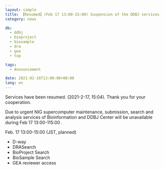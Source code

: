 ```yaml
---
layout: simple
title: 【Resumed】(Feb 17 13:00-15:00) Suspension of the DDBJ services due to urgent NIG supercomputer maintenance
category: news

db:
  - ddbj
  - bioproject
  - biosample
  - dra
  - gea
  - top

tags:
  - Announcement

date: 2021-02-16T13:00:00+00:00
lang: en
---
```


<p class="red">Services have been resumed. (2021-2-17, 15:04). Thank you for your cooperation.</p>
Due to urgent NIG supercomputer maintenance, submission, search and analysis services of Bioinformation and DDBJ Center will be unavailable during Feb 17 13:00-115:00 .

<span class="bold">Feb. 17 13:00-15:00 (JST, planned)</span>
- D-way
- DRASearch
- BioProject Search
- BioSample Search
- GEA reviewer access